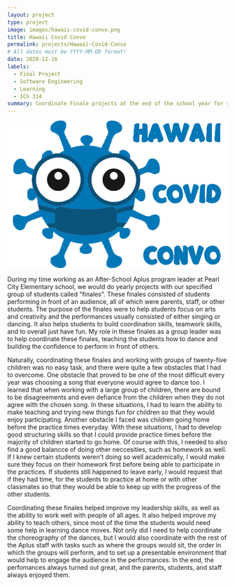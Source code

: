 ```yaml
---
layout: project
type: project
image: images/hawaii-covid-convo.png
title: Hawaii Covid Convo
permalink: projects/Hawaii-Covid-Convo
# All dates must be YYYY-MM-DD format!
date: 2020-12-16
labels:
  - Final Project
  - Software Engineering
  - Learning
  - ICS 314
summary: Coordinate Finale projects at the end of the school year for students as an Aplus Leader every May from 2014 - 2017.
---
```


<img class="ui medium right floated rounded image" src="../images/hawaii-covid-convo.png">

During my time working as an After-School Aplus program leader at Pearl City Elementary school, we would do yearly projects with our specified group of students called "finales". These finales consisted of students performing in front of an audience, all of which were parents, staff, or other students. The purpose of the finales were to help students focus on arts and creativity and the performances usually consisted of either singing or dancing. It also helps students to build coordination skills, teamwork skills, and to overall just have fun. My role in these finales as a group leader was to help coordinate these finales, teaching the students how to dance and building the confidence to perform in front of others. 

Naturally, coordinating these finales and working with groups of twenty-five children was no easy task, and there were quite a few obstacles that I had to overcome. One obstacle that proved to be one of the most difficult every year was choosing a song that everyone would agree to dance too. I learned that when working with a large group of children, there are bound to be disagreements and even defiance from the children when they do not agree with the chosen song. In these situations, I had to learn the ability to make teaching and trying new things fun for children so that they would enjoy participating. Another obstacle I faced was children going home before the practice times everyday. With these situations, I had to develop good structuring skills so that I could provide practice times before the majority of children started to go home. Of course with this, I needed to also find a good balancce of doing other neccesities, such as homework as well. If I knew certain students weren't doing so well academically, I would make sure they focus on their homework first before being able to participate in the practices. If students still happened to leave early, I would request that if they had time, for the students to practice at home or with other classmates so that they would be able to keep up with the progress of the other students.

Coordinating these finales helped improve my leadership skills, as well as the ability to work well with people of all ages. It also helped improve my ability to teach others, since most of the time the students would need some help in learning dance moves. Not only did I need to help coordinate the choreography of the dances, but I would also coordinate with the rest of the Aplus staff with tasks such as where the groups would sit, the order in which the groups will perform, and to set up a presentable environment that would help to engage the audience in the performances. In the end, the perfomances always turned out great, and the parents, students, and staff always enjoyed them.
